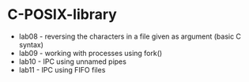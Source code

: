 # C-POSIX-library

* lab08 - reversing the characters in a file given as argument (basic C syntax)
* lab09 - working with processes using fork()
* lab10 - IPC using unnamed pipes
* lab11 - IPC using FIFO files
